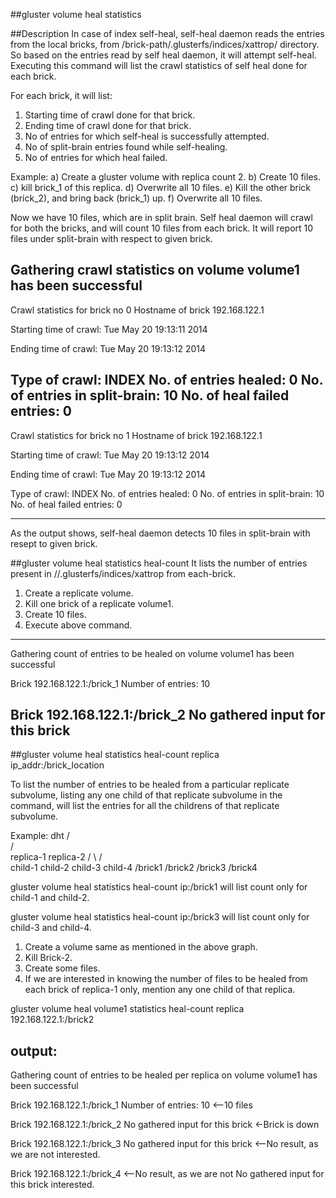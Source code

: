 ##gluster volume heal <volume-name> statistics

##Description
In case of index self-heal, self-heal daemon reads the entries from the
local bricks, from /brick-path/.glusterfs/indices/xattrop/ directory.
So based on the entries read by self heal daemon, it will attempt self-heal.
Executing this command will list the  crawl statistics of self heal done for
each brick.

For each brick, it will list:
1. Starting time of crawl done for that brick.
2. Ending time of crawl done for that brick.
3. No of entries for which self-heal is successfully attempted.
4. No of split-brain entries found while self-healing.
5. No of entries for which heal failed.



Example:
a) Create a gluster volume with replica count 2.
b) Create 10 files.
c) kill brick_1 of this replica.
d) Overwrite all 10 files.
e) Kill the other brick (brick_2), and bring back (brick_1) up.
f) Overwrite all 10 files.

Now we have 10 files, which are in split brain. Self heal daemon will crawl for
both the bricks, and will count 10 files from each brick.
It will report 10 files under split-brain with respect to given brick.

Gathering crawl statistics on volume volume1 has been successful
------------------------------------------------

Crawl statistics for brick no 0
Hostname of brick 192.168.122.1

Starting time of crawl: Tue May 20 19:13:11 2014

Ending time of crawl: Tue May 20 19:13:12 2014

Type of crawl: INDEX
No. of entries healed: 0
No. of entries in split-brain: 10
No. of heal failed entries: 0
------------------------------------------------

Crawl statistics for brick no 1
Hostname of brick 192.168.122.1

Starting time of crawl: Tue May 20 19:13:12 2014

Ending time of crawl: Tue May 20 19:13:12 2014

Type of crawl: INDEX
No. of entries healed: 0
No. of entries in split-brain: 10
No. of heal failed entries: 0

------------------------------------------------


As the output shows, self-heal daemon detects 10 files in split-brain with
resept to given brick.




##gluster volume heal <volume-name> statistics heal-count
It lists the number of entries present in
/<brick>/.glusterfs/indices/xattrop from each-brick.


1. Create a replicate volume.
2. Kill one brick of a replicate volume1.
3. Create 10 files.
4. Execute above command.

--------------------------------------------------------------------------------
Gathering count of entries to be healed on volume volume1 has been successful

Brick 192.168.122.1:/brick_1
Number of entries: 10

Brick 192.168.122.1:/brick_2
No gathered input for this brick
-------------------------------------------------------------------------------






##gluster volume heal <volume-name> statistics heal-count replica \
  ip_addr:/brick_location

To list the number of entries to be healed from a particular replicate
subvolume, listing any one child of that replicate subvolume in the command,
will list the entries for all the childrens of that replicate subvolume.

Example:           dht
             /              \
            /                \
         replica-1         replica-2
         /    \               /    \
     child-1  child-2   child-3   child-4
    /brick1   /brick2   /brick3   /brick4

gluster volume heal <vol-name> statistics heal-count ip:/brick1
will list  count only for child-1 and child-2.

gluster volume heal <vol-name> statistics heal-count ip:/brick3
will list count only for child-3 and child-4.



1. Create a volume same as mentioned in the above graph.
2. Kill Brick-2.
3. Create some files.
4. If we are interested in knowing the number of files to be healed from each
   brick of replica-1 only, mention any one child of that replica.

gluster volume heal volume1 statistics heal-count replica 192.168.122.1:/brick2

output:
-------
Gathering count of entries to be healed per replica on volume volume1 has \
been successful

Brick 192.168.122.1:/brick_1
Number of entries: 10                                <--10 files

Brick 192.168.122.1:/brick_2
No gathered input for this brick                     <-Brick is down

Brick 192.168.122.1:/brick_3
No gathered input for this brick                     <--No result, as we are not
                                                        interested.

Brick 192.168.122.1:/brick_4                         <--No result, as we are not
No gathered input for this brick                        interested.


